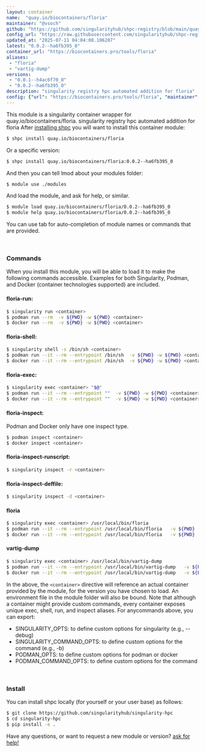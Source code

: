 ```yaml
---
layout: container
name:  "quay.io/biocontainers/floria"
maintainer: "@vsoch"
github: "https://github.com/singularityhub/shpc-registry/blob/main/quay.io/biocontainers/floria/container.yaml"
config_url: "https://raw.githubusercontent.com/singularityhub/shpc-registry/main/quay.io/biocontainers/floria/container.yaml"
updated_at: "2025-07-11 04:04:08.106207"
latest: "0.0.2--ha6fb395_0"
container_url: "https://biocontainers.pro/tools/floria"
aliases:
 - "floria"
 - "vartig-dump"
versions:
 - "0.0.1--h4ac6f70_0"
 - "0.0.2--ha6fb395_0"
description: "singularity registry hpc automated addition for floria"
config: {"url": "https://biocontainers.pro/tools/floria", "maintainer": "@vsoch", "description": "singularity registry hpc automated addition for floria", "latest": {"0.0.2--ha6fb395_0": "sha256:bc4cba21ad69e09f6d8ccd6776d64386559ebc06cd369b58f5d59cde3b4527c9"}, "tags": {"0.0.1--h4ac6f70_0": "sha256:345661481a964dc4faa28deaf1ed11ae9edcfa4579559351ad1db5f50c9b7980", "0.0.2--ha6fb395_0": "sha256:bc4cba21ad69e09f6d8ccd6776d64386559ebc06cd369b58f5d59cde3b4527c9"}, "docker": "quay.io/biocontainers/floria", "aliases": {"floria": "/usr/local/bin/floria", "vartig-dump": "/usr/local/bin/vartig-dump"}}
---
```


This module is a singularity container wrapper for quay.io/biocontainers/floria.
singularity registry hpc automated addition for floria
After [installing shpc](#install) you will want to install this container module:


```bash
$ shpc install quay.io/biocontainers/floria
```

Or a specific version:

```bash
$ shpc install quay.io/biocontainers/floria:0.0.2--ha6fb395_0
```

And then you can tell lmod about your modules folder:

```bash
$ module use ./modules
```

And load the module, and ask for help, or similar.

```bash
$ module load quay.io/biocontainers/floria/0.0.2--ha6fb395_0
$ module help quay.io/biocontainers/floria/0.0.2--ha6fb395_0
```

You can use tab for auto-completion of module names or commands that are provided.

<br>

### Commands

When you install this module, you will be able to load it to make the following commands accessible.
Examples for both Singularity, Podman, and Docker (container technologies supported) are included.

#### floria-run:

```bash
$ singularity run <container>
$ podman run --rm  -v ${PWD} -w ${PWD} <container>
$ docker run --rm  -v ${PWD} -w ${PWD} <container>
```

#### floria-shell:

```bash
$ singularity shell -s /bin/sh <container>
$ podman run --it --rm --entrypoint /bin/sh  -v ${PWD} -w ${PWD} <container>
$ docker run --it --rm --entrypoint /bin/sh  -v ${PWD} -w ${PWD} <container>
```

#### floria-exec:

```bash
$ singularity exec <container> "$@"
$ podman run --it --rm --entrypoint ""  -v ${PWD} -w ${PWD} <container> "$@"
$ docker run --it --rm --entrypoint ""  -v ${PWD} -w ${PWD} <container> "$@"
```

#### floria-inspect:

Podman and Docker only have one inspect type.

```bash
$ podman inspect <container>
$ docker inspect <container>
```

#### floria-inspect-runscript:

```bash
$ singularity inspect -r <container>
```

#### floria-inspect-deffile:

```bash
$ singularity inspect -d <container>
```


#### floria

```bash
$ singularity exec <container> /usr/local/bin/floria
$ podman run --it --rm --entrypoint /usr/local/bin/floria   -v ${PWD} -w ${PWD} <container> -c " $@"
$ docker run --it --rm --entrypoint /usr/local/bin/floria   -v ${PWD} -w ${PWD} <container> -c " $@"
```


#### vartig-dump

```bash
$ singularity exec <container> /usr/local/bin/vartig-dump
$ podman run --it --rm --entrypoint /usr/local/bin/vartig-dump   -v ${PWD} -w ${PWD} <container> -c " $@"
$ docker run --it --rm --entrypoint /usr/local/bin/vartig-dump   -v ${PWD} -w ${PWD} <container> -c " $@"
```



In the above, the `<container>` directive will reference an actual container provided
by the module, for the version you have chosen to load. An environment file in the
module folder will also be bound. Note that although a container
might provide custom commands, every container exposes unique exec, shell, run, and
inspect aliases. For anycommands above, you can export:

 - SINGULARITY_OPTS: to define custom options for singularity (e.g., --debug)
 - SINGULARITY_COMMAND_OPTS: to define custom options for the command (e.g., -b)
 - PODMAN_OPTS: to define custom options for podman or docker
 - PODMAN_COMMAND_OPTS: to define custom options for the command

<br>

### Install

You can install shpc locally (for yourself or your user base) as follows:

```bash
$ git clone https://github.com/singularityhub/singularity-hpc
$ cd singularity-hpc
$ pip install -e .
```

Have any questions, or want to request a new module or version? [ask for help!](https://github.com/singularityhub/singularity-hpc/issues)